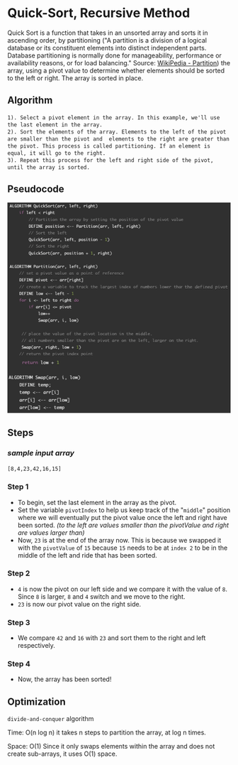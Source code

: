 # Quick-Sort, Recursive Method

Quick Sort is a function that takes in an unsorted array and sorts it in ascending order, by partitioning ("A partition is a division of a logical database or its constituent elements into distinct independent parts. Database partitioning is normally done for manageability, performance or availability reasons, or for load balancing." Source: [WikiPedia - Partition](https://en.wikipedia.org/wiki/Partition_(database))) the array, using a pivot value to determine whether elements should be sorted to the left or right. The array is sorted in place.

## Algorithm

    1). Select a pivot element in the array. In this example, we'll use the last element in the array.
    2). Sort the elements of the array. Elements to the left of the pivot are smaller than the pivot and  elements to the right are greater than the pivot. This process is called partitioning. If an element is equal, it will go to the right.
    3). Repeat this process for the left and right side of the pivot, until the array is sorted.

## Pseudocode

![quick-sort pseudocode](img/quick-sort.png)

## Steps

### _sample input array_

`[8,4,23,42,16,15]`

### Step 1

- To begin, set the last element in the array as the pivot.
- Set the variable `pivotIndex` to help us keep track of the "`middle`" position where we will eventually put the pivot value once the left and right have been sorted. _(to the left are values smaller than the pivotValue and right are values larger than)_
- Now, `23` is at the end of the array now. This is because we swapped it with the `pivotValue` of `15` because `15` needs to be at `index 2` to be in the middle of the left and ride that has been sorted.

### Step 2

- `4` is now the pivot on our left side and we compare it with the value of `8`. Since `8` is larger, `8` and `4` switch and we move to the right.
- `23` is now our pivot value on the right side.

### Step 3

- We compare `42` and `16` with `23` and sort them to the right and left respectively.

### Step 4

- Now, the array has been sorted!

## Optimization

`divide-and-conquer` algorithm

Time: O(n log n) it takes n steps to partition the array, at log n times.

Space: O(1) Since it only swaps elements within the array and does not create sub-arrays, it uses O(1) space.
